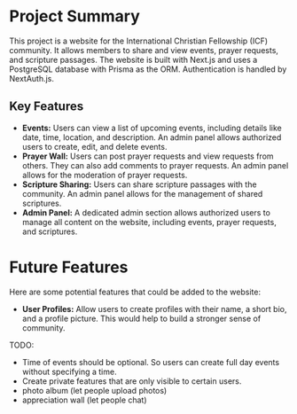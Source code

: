 # Project Summary

This project is a website for the International Christian Fellowship (ICF) community. It allows members to share and view events, prayer requests, and scripture passages. The website is built with Next.js and uses a PostgreSQL database with Prisma as the ORM. Authentication is handled by NextAuth.js. 

## Key Features

* **Events:** Users can view a list of upcoming events, including details like date, time, location, and description. An admin panel allows authorized users to create, edit, and delete events.
* **Prayer Wall:** Users can post prayer requests and view requests from others. They can also add comments to prayer requests. An admin panel allows for the moderation of prayer requests.
* **Scripture Sharing:** Users can share scripture passages with the community. An admin panel allows for the management of shared scriptures.
* **Admin Panel:** A dedicated admin section allows authorized users to manage all content on the website, including events, prayer requests, and scriptures.

# Future Features

Here are some potential features that could be added to the website:

* **User Profiles:** Allow users to create profiles with their name, a short bio, and a profile picture. This would help to build a stronger sense of community.

TODO:
- Time of events should be optional. So users can create full day events without specifying a time.
- Create private features that are only visible to certain users.
 - photo album (let people upload photos)
 - appreciation wall (let people chat)

